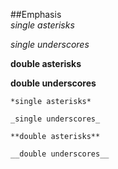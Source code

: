 ##Emphasis  
*single asterisks*

_single underscores_

**double asterisks**

__double underscores__ 
 
    *single asterisks*
    
    _single underscores_
    
    **double asterisks**
    
    __double underscores__